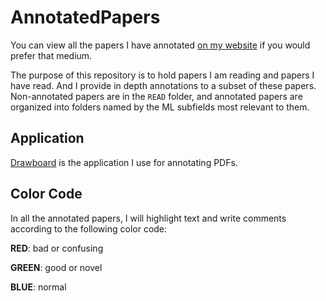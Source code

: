 # AnnotatedPapers

You can view all the papers I have annotated [on my website](https://www.ryansaxe.com/#annotated-papers) if you would prefer that medium.

The purpose of this repository is to hold papers I am reading and papers I have read. And I provide in depth annotations to a subset of these papers. Non-annotated papers are in the `READ` folder, and annotated papers are organized into folders named by the ML subfields most relevant to them.

## Application

[Drawboard](https://www.drawboard.com/pdf/) is the application I use for annotating PDFs.

## Color Code

In all the annotated papers, I will highlight text and write comments according to the following color code:

**RED**: bad or confusing

**GREEN**: good or novel

**BLUE**: normal

